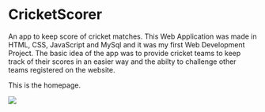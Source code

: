 # CricketScorer
 An app to keep score of cricket matches. This Web Application was made in HTML, CSS, JavaScript and MySql and it was my first Web Development Project. The basic idea of the app was to provide cricket teams to keep track of their scores in an easier way and the abilty to challenge other teams registered on the website.
 
 This is the homepage.
 
 <img src='.screenshots/capture1.jpg'>
